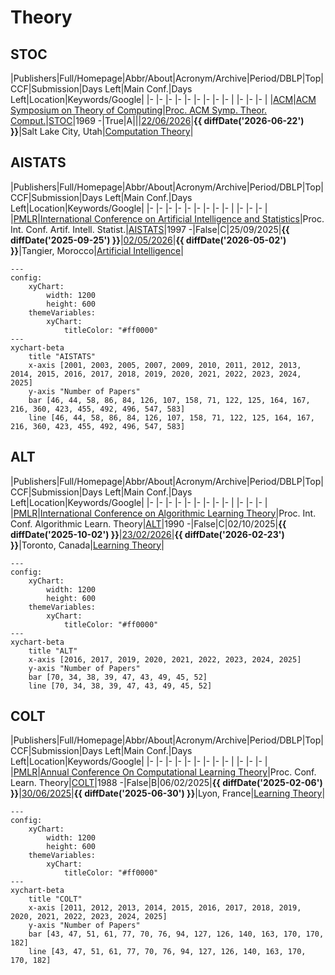 # Theory

## STOC

|Publishers|Full/Homepage|Abbr/About|Acronym/Archive|Period/DBLP|Top|CCF|Submission|Days Left|Main Conf.|Days Left|Location|Keywords/Google|
|-         |-            |-         |-              |-          |-  |-  |-         |-        |          |-        |-       |-              |
|[ACM](https://www.acm.org/)|[ACM Symposium on Theory of Computing](https://sigact.org/articles/conferences.html)|[Proc. ACM Symp. Theor. Comput.](https://acm-stoc.org/)|[STOC](https://dl.acm.org/conference/stoc)|1969 -|True|A|||[22/06/2026](https://acm-stoc.org/stoc2026/)|**{{ diffDate('2026-06-22') }}**|Salt Lake City, Utah|[Computation Theory](https://www.google.com/search?q=Computation+Theory)|

## AISTATS

|Publishers|Full/Homepage|Abbr/About|Acronym/Archive|Period/DBLP|Top|CCF|Submission|Days Left|Main Conf.|Days Left|Location|Keywords/Google|
|-         |-            |-         |-              |-          |-  |-  |-         |-        |          |-        |-       |-              |
|[PMLR](https://proceedings.mlr.press/)|[International Conference on Artificial Intelligence and Statistics](https://aistats.org)|Proc. Int. Conf. Artif. Intell. Statist.|[AISTATS](https://proceedings.mlr.press/)|1997 -|False|C|25/09/2025|**{{ diffDate('2025-09-25') }}**|[02/05/2026](https://aistats.org/aistats2026/)|**{{ diffDate('2026-05-02') }}**|Tangier, Morocco|[Artificial Intelligence](https://www.google.com/search?q=Artificial+Intelligence)|

```mermaid
---
config:
    xyChart:
        width: 1200
        height: 600
    themeVariables:
        xyChart:
            titleColor: "#ff0000"
---
xychart-beta
    title "AISTATS"
    x-axis [2001, 2003, 2005, 2007, 2009, 2010, 2011, 2012, 2013, 2014, 2015, 2016, 2017, 2018, 2019, 2020, 2021, 2022, 2023, 2024, 2025]
    y-axis "Number of Papers"
    bar [46, 44, 58, 86, 84, 126, 107, 158, 71, 122, 125, 164, 167, 216, 360, 423, 455, 492, 496, 547, 583]
    line [46, 44, 58, 86, 84, 126, 107, 158, 71, 122, 125, 164, 167, 216, 360, 423, 455, 492, 496, 547, 583]
```

## ALT

|Publishers|Full/Homepage|Abbr/About|Acronym/Archive|Period/DBLP|Top|CCF|Submission|Days Left|Main Conf.|Days Left|Location|Keywords/Google|
|-         |-            |-         |-              |-          |-  |-  |-         |-        |          |-        |-       |-              |
|[PMLR](https://proceedings.mlr.press/)|[International Conference on Algorithmic Learning Theory](http://algorithmiclearningtheory.org/)|Proc. Int. Conf. Algorithmic Learn. Theory|[ALT](https://proceedings.mlr.press/)|1990 -|False|C|02/10/2025|**{{ diffDate('2025-10-02') }}**|[23/02/2026](http://algorithmiclearningtheory.org/alt2026/)|**{{ diffDate('2026-02-23') }}**|Toronto, Canada|[Learning Theory](https://www.google.com/search?q=Learning+Theory)|

```mermaid
---
config:
    xyChart:
        width: 1200
        height: 600
    themeVariables:
        xyChart:
            titleColor: "#ff0000"
---
xychart-beta
    title "ALT"
    x-axis [2016, 2017, 2019, 2020, 2021, 2022, 2023, 2024, 2025]
    y-axis "Number of Papers"
    bar [70, 34, 38, 39, 47, 43, 49, 45, 52]
    line [70, 34, 38, 39, 47, 43, 49, 45, 52]
```

## COLT

|Publishers|Full/Homepage|Abbr/About|Acronym/Archive|Period/DBLP|Top|CCF|Submission|Days Left|Main Conf.|Days Left|Location|Keywords/Google|
|-         |-            |-         |-              |-          |-  |-  |-         |-        |          |-        |-       |-              |
|[PMLR](https://proceedings.mlr.press/)|[Annual Conference On Computational Learning Theory](http://learningtheory.org)|Proc. Conf. Learn. Theory|[COLT](https://dl.acm.org/conference/colt/proceedings)|1988 -|False|B|06/02/2025|**{{ diffDate('2025-02-06') }}**|[30/06/2025](https://learningtheory.org/colt2025/)|**{{ diffDate('2025-06-30') }}**|Lyon, France|[Learning Theory](https://www.google.com/search?q=Learning+Theory)|

```mermaid
---
config:
    xyChart:
        width: 1200
        height: 600
    themeVariables:
        xyChart:
            titleColor: "#ff0000"
---
xychart-beta
    title "COLT"
    x-axis [2011, 2012, 2013, 2014, 2015, 2016, 2017, 2018, 2019, 2020, 2021, 2022, 2023, 2024, 2025]
    y-axis "Number of Papers"
    bar [43, 47, 51, 61, 77, 70, 76, 94, 127, 126, 140, 163, 170, 170, 182]
    line [43, 47, 51, 61, 77, 70, 76, 94, 127, 126, 140, 163, 170, 170, 182]
```

